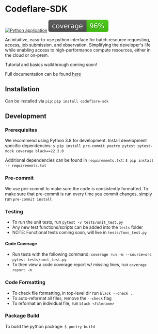 # Codeflare-SDK

[![Python application](https://github.com/project-codeflare/codeflare-sdk/actions/workflows/python-app.yml/badge.svg?branch=main)](https://github.com/project-codeflare/codeflare-sdk/actions/workflows/python-app.yml)
![coverage badge](./coverage.svg)

An intuitive, easy-to-use python interface for batch resource requesting, access, job submission, and observation. Simplifying the developer's life while enabling access to high-performance compute resources, either in the cloud or on-prem.

Tutorial and basics walkthrough coming soon!

Full documentation can be found [here](https://project-codeflare.github.io/codeflare-sdk/)

## Installation

Can be installed via `pip`: `pip install codeflare-sdk`

## Development

### Prerequisites

We recommend using Python 3.8 for development.
Install development specific dependencies:
  `$ pip install pre-commit poetry pytest pytest-mock coverage black==22.3.0`

Additional dependencies can be found in `requirements.txt`: `$ pip install -r requirements.txt`

### Pre-commit

We use pre-commit to make sure the code is consistently formatted. To make sure that pre-commit is run every time you commit changes, simply run `pre-commit install`

### Testing

- To run the unit tests, run `pytest -v tests/unit_test.py`
- Any new test functions/scripts can be added into the `tests` folder
- NOTE: Functional tests coming soon, will live in `tests/func_test.py`

#### Code Coverage

- Run tests with the following command: `coverage run -m --source=src pytest tests/unit_test.py`
- To then view a code coverage report w/ missing lines, run `coverage report -m`

### Code Formatting

- To check file formatting, in top-level dir run `black --check .`
- To auto-reformat all files, remove the `--check` flag
- To reformat an individual file, run `black <filename>`

### Package Build

To build the python package: `$ poetry build`
